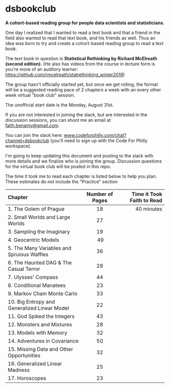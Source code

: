 # dsbookclub
__A cohort-based reading group for people data scientists and statisticians.__

One day I realized that I wanted to read a text book and that a friend in the field also wanted to read that text book, and his friends as well. Thus an idea was born to try and create a cohort-based reading group to read a text book. 

The text book in question is __Statistical Rethinking by Richard McElreath (second edition)__. (He also has videos from the course in lecture form is you're more of an auditory learner: https://github.com/rmcelreath/statrethinking_winter2019)

The group hasn't officially started yet, but once we get rolling, the format will be a suggested reading pace of 2 chapters a week with an every other week virtual "book club" session. 

The unofficial start date is the Monday, August 31st. 

If you are not interested in joining the slack, but are interested in the discussion sessions, you can shoot me an email at faith.benamy@gmail.com. 


You can join the slack here: www.codeforphilly.com/chat?channel=dsbookclub (you'll need to sign up with the Code For Philly workspace). 

I'm going to keep updating this document and posting to the slack with more details and we finalize who is joining the group. Discussion questions for the virtual book club will be posted in this repo. 

The time it took me to read each chapter is listed below to help you plan. These estimates do not include the "Practice" section

| Chapter       | Number of Pages | Time it Took Faith to Read|
| :------------- | :----------: | -----------: |
|  1. The Golem of Prague | 18  | 40 minutes   |
|  2. Small Worlds and Large Worlds | 27 | |
|  3. Sampling the Imaginary | 19 | |
|  4. Geocentric Models | 49 | |
|  5. The Many Variables and Spruious Waffles | 36 | | 
|  6. The Haunted DAG & The Casual Terror | 28 | |
|  7. Ulysses' Compass | 44 | |
|  8. Conditional Manatees | 23 | |
|  9. Markov Chain Monte Carlo | 33 | |
|  10. Big Entropy and Generalized Linear Model | 22 | |
|  11. God Spiked the Integers | 43 | | 
|  12. Monsters and Mixtures | 28 |  |
|  13. Models with Memory | 32 | |
|  14. Adventures in Covariance | 50 | |
|  15. Missing Data and Other Opportunities | 32 | |
|  16. Generalized Linear Madness | 25 | |
|  17. Horoscopes | 23 | | 
